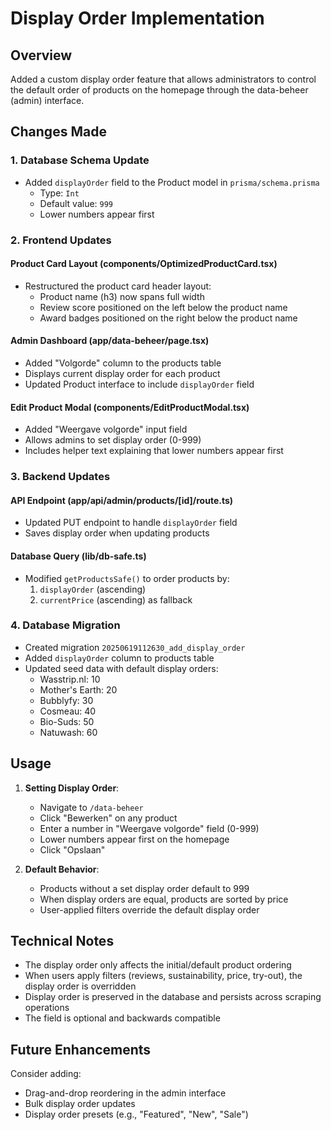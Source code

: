 # Display Order Implementation

## Overview
Added a custom display order feature that allows administrators to control the default order of products on the homepage through the data-beheer (admin) interface.

## Changes Made

### 1. Database Schema Update
- Added `displayOrder` field to the Product model in `prisma/schema.prisma`
  - Type: `Int`
  - Default value: `999`
  - Lower numbers appear first

### 2. Frontend Updates

#### Product Card Layout (components/OptimizedProductCard.tsx)
- Restructured the product card header layout:
  - Product name (h3) now spans full width
  - Review score positioned on the left below the product name
  - Award badges positioned on the right below the product name

#### Admin Dashboard (app/data-beheer/page.tsx)
- Added "Volgorde" column to the products table
- Displays current display order for each product
- Updated Product interface to include `displayOrder` field

#### Edit Product Modal (components/EditProductModal.tsx)
- Added "Weergave volgorde" input field
- Allows admins to set display order (0-999)
- Includes helper text explaining that lower numbers appear first

### 3. Backend Updates

#### API Endpoint (app/api/admin/products/[id]/route.ts)
- Updated PUT endpoint to handle `displayOrder` field
- Saves display order when updating products

#### Database Query (lib/db-safe.ts)
- Modified `getProductsSafe()` to order products by:
  1. `displayOrder` (ascending)
  2. `currentPrice` (ascending) as fallback

### 4. Database Migration
- Created migration `20250619112630_add_display_order`
- Added `displayOrder` column to products table
- Updated seed data with default display orders:
  - Wasstrip.nl: 10
  - Mother's Earth: 20
  - Bubblyfy: 30
  - Cosmeau: 40
  - Bio-Suds: 50
  - Natuwash: 60

## Usage

1. **Setting Display Order**:
   - Navigate to `/data-beheer`
   - Click "Bewerken" on any product
   - Enter a number in "Weergave volgorde" field (0-999)
   - Lower numbers appear first on the homepage
   - Click "Opslaan"

2. **Default Behavior**:
   - Products without a set display order default to 999
   - When display orders are equal, products are sorted by price
   - User-applied filters override the default display order

## Technical Notes

- The display order only affects the initial/default product ordering
- When users apply filters (reviews, sustainability, price, try-out), the display order is overridden
- Display order is preserved in the database and persists across scraping operations
- The field is optional and backwards compatible

## Future Enhancements

Consider adding:
- Drag-and-drop reordering in the admin interface
- Bulk display order updates
- Display order presets (e.g., "Featured", "New", "Sale")